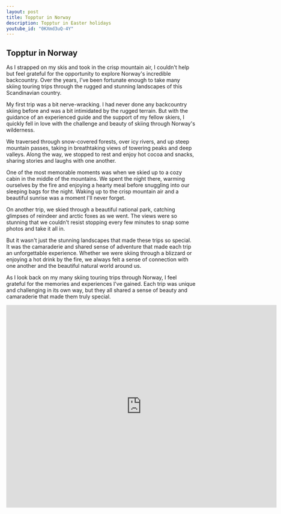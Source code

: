 ```yaml
---
layout: post
title: Topptur in Norway
description: Topptur in Easter holidays
youtube_id: "0KXmd3uQ-4Y"
---
```


## Topptur in Norway

As I strapped on my skis and took in the crisp mountain air, I couldn't help but feel grateful for the opportunity to explore Norway's incredible backcountry. Over the years, I've been fortunate enough to take many skiing touring trips through the rugged and stunning landscapes of this Scandinavian country.

My first trip was a bit nerve-wracking. I had never done any backcountry skiing before and was a bit intimidated by the rugged terrain. But with the guidance of an experienced guide and the support of my fellow skiers, I quickly fell in love with the challenge and beauty of skiing through Norway's wilderness.

We traversed through snow-covered forests, over icy rivers, and up steep mountain passes, taking in breathtaking views of towering peaks and deep valleys. Along the way, we stopped to rest and enjoy hot cocoa and snacks, sharing stories and laughs with one another.

One of the most memorable moments was when we skied up to a cozy cabin in the middle of the mountains. We spent the night there, warming ourselves by the fire and enjoying a hearty meal before snuggling into our sleeping bags for the night. Waking up to the crisp mountain air and a beautiful sunrise was a moment I'll never forget.

On another trip, we skied through a beautiful national park, catching glimpses of reindeer and arctic foxes as we went. The views were so stunning that we couldn't resist stopping every few minutes to snap some photos and take it all in.

But it wasn't just the stunning landscapes that made these trips so special. It was the camaraderie and shared sense of adventure that made each trip an unforgettable experience. Whether we were skiing through a blizzard or enjoying a hot drink by the fire, we always felt a sense of connection with one another and the beautiful natural world around us.

As I look back on my many skiing touring trips through Norway, I feel grateful for the memories and experiences I've gained. Each trip was unique and challenging in its own way, but they all shared a sense of beauty and camaraderie that made them truly special.

<iframe width="720" height="540" src="http://www.youtube.com/embed/0KXmd3uQ-4Y" frameborder="0" allowfullscreen></iframe>

